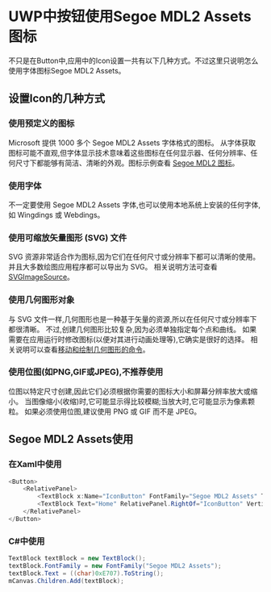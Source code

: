 # UWP中按钮使用Segoe MDL2 Assets图标
不只是在Button中,应用中的Icon设置一共有以下几种方式。不过这里只说明怎么使用字体图标Segoe MDL2 Assets。

## 设置Icon的几种方式
### 使用预定义的图标
Microsoft 提供 1000 多个 Segoe MDL2 Assets 字体格式的图标。 从字体获取图标可能不直观,但字体显示技术意味着这些图标在任何显示器、任何分辨率、任何尺寸下都能够有简洁、清晰的外观。图标示例查看 [Segoe MDL2 图标](https://docs.microsoft.com/zh-cn/windows/apps/design/style/segoe-ui-symbol-font#how-do-i-get-this-font)。

### 使用字体
不一定要使用 Segoe MDL2 Assets 字体,也可以使用本地系统上安装的任何字体,如 Wingdings 或 Webdings。

### 使用可缩放矢量图形 (SVG) 文件
SVG 资源非常适合作为图标,因为它们在任何尺寸或分辨率下都可以清晰的使用。并且大多数绘图应用程序都可以导出为 SVG。 相关说明方法可查看[SVGImageSource](https://docs.microsoft.com/zh-cn/uwp/api/windows.ui.xaml.media.imaging.svgimagesource?view=winrt-20348)。

### 使用几何图形对象
与 SVG 文件一样,几何图形也是一种基于矢量的资源,所以在任何尺寸或分辨率下都很清晰。 不过,创建几何图形比较复杂,因为必须单独指定每个点和曲线。 如果需要在应用运行时修改图标(以便对其进行动画处理等),它确实是很好的选择。 相关说明可以查看[移动和绘制几何图形的命令](https://docs.microsoft.com/zh-cn/windows/uwp/xaml-platform/move-draw-commands-syntax)。

### 使用位图(如PNG,GIF或JPEG),不推荐使用
位图以特定尺寸创建,因此它们必须根据你需要的图标大小和屏幕分辨率放大或缩小。 当图像缩小(收缩)时,它可能显示得比较模糊;当放大时,它可能显示为像素颗粒。 如果必须使用位图,建议使用 PNG 或 GIF 而不是 JPEG。

## Segoe MDL2 Assets使用
### 在Xaml中使用
```cs
<Button>
	<RelativePanel>
		<TextBlock x:Name="IconButton" FontFamily="Segoe MDL2 Assets" Text="&#xE80F;" Margin="0,3,0,0"  VerticalAlignment="Center"/>
		<TextBlock Text="Home" RelativePanel.RightOf="IconButton" VerticalAlignment="Center"/>
	</RelativePanel>
</Button>
```
### C#中使用
```cs
TextBlock textBlock = new TextBlock();
textBlock.FontFamily = new FontFamily("Segoe MDL2 Assets");
textBlock.Text = ((char)0xE707).ToString();
mCanvas.Children.Add(textBlock);
```